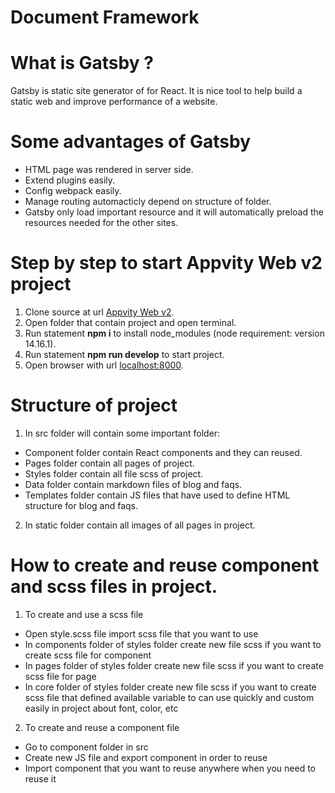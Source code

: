 # Document Framework

# What is Gatsby ?
Gatsby is static site generator of for React. It is nice tool to help build a static web and improve performance of a website.

# Some advantages of Gatsby
* HTML page was rendered in server side.
* Extend plugins easily.
* Config webpack easily.
* Manage routing automacticly depend on structure of folder.
* Gatsby only load important resource and it will automatically preload the resources needed for the other sites.

# Step by step to start Appvity Web v2 project
1. Clone source at url [Appvity Web v2](https://appvity.visualstudio.com/_git/Appvity%20Web%20v2).
2. Open folder that contain project and open terminal.
3. Run statement **npm i** to install node_modules (node requirement: version 14.16.1).
4. Run statement **npm run develop** to start project.
5. Open browser with url [localhost:8000](http://localhost:8000/).

# Structure of project
1. In src folder will contain some important folder:
* Component folder contain React components and they can reused.
* Pages folder contain all pages of project.
* Styles folder contain all file scss of project.
* Data folder contain markdown files of blog and faqs.
* Templates folder contain JS files that have used to define HTML structure for blog and faqs.
2. In static folder contain all images of all pages in project.

# How to create and reuse component and scss files in project.
1. To create and use a scss file
* Open style.scss file import scss file that you want to use
* In components folder of styles folder create new file scss if you want to create scss file for component
* In pages folder of styles folder create new file scss if you want to create scss file for page
* In core folder of styles folder create new file scss if you want to create scss file that defined available variable
 to can use quickly and custom easily in project about font, color, etc
2. To create and reuse a component file
* Go to component folder in src
* Create new JS file and export component in order to reuse
* Import component that you want to reuse anywhere when you need to reuse it